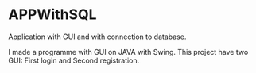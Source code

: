 # APPWithSQL
Application with GUI and with connection to database.

I made a programme with GUI on JAVA with Swing. This project have two GUI: First login and Second registration. 
